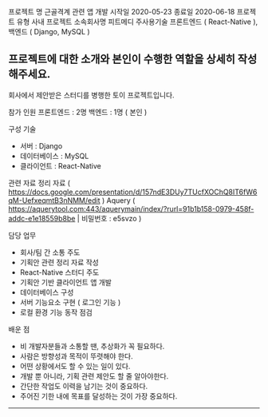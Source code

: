 프로젝트 명
근골격계 관련 앱 개발
시작일
2020-05-23
종료일
2020-06-18
프로젝트 유형
사내 프로젝트
소속회사명
피트메디
주사용기술
프론트엔드 ( React-Native ), 백엔드 ( Django, MySQL )

프로젝트에 대한 소개와 본인이 수행한 역할을 상세히 작성해주세요.
-----------------------------------------------------------------------------------------------------------------------

회사에서 제안받은 스터디를 병행한 토이 프로젝트입니다.

참가 인원
프론트엔드 : 2명
백엔드 : 1명 ( 본인 )

구성 기술
- 서버 : Django
- 데이터베이스 : MySQL
- 클라이언트 : React-Native

관련 자료
정리 자료 ( https://docs.google.com/presentation/d/157ndE3DUy7TUcfXOChQ8IT6fW6qM-UefxeqmtB3nNMM/edit )
Aquery ( https://aquerytool.com:443/aquerymain/index/?rurl=91b1b158-0979-458f-addc-e1e18559b8be | 비밀번호 : e5svzo )

담당 업무
- 회사/팀 간 소통 주도
- 기획안 관련 정리 자료 작성
- React-Native 스터디 주도
- 기획안 기반 클라이언트 앱 개발
- 데이터베이스 구성
- 서버 기능요소 구현 ( 로그인 기능 )
- 로컬 환경 기능 동작 점검

배운 점
- 비 개발자분들과 소통할 땐, 추상화가 꼭 필요하다.
- 사람은 방향성과 목적이 뚜렷해야 한다.
- 어떤 상황에서도 할 수 있는 일이 있다.
- 개발 뿐 아니라, 기획 관련 제안도 할 줄 알아야한다.
- 간단한 작업도 이력을 남기는 것이 중요하다.
- 주어진 기한 내에 목표를 달성하는 것이 가장 중요하다.

-----------------------------------------------------------------------------------------------------------------------
